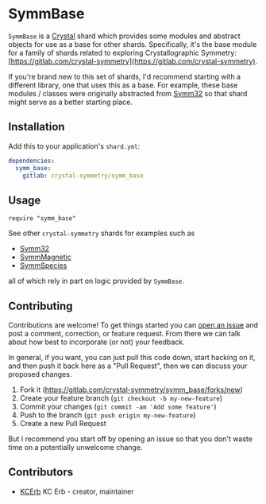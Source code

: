 # SymmBase

`SymmBase` is a [Crystal](https://crystal-lang.org) shard which provides some modules and abstract objects for use as a base for other shards. Specifically, it's the base module for a family of shards related to exploring Crystallographic Symmetry: [https://gitlab.com/crystal-symmetry](https://gitlab.com/crystal-symmetry).

If you're brand new to this set of shards, I'd recommend starting with a different library, one that uses this as a base. For example, these base modules / classes were originally abstracted from [Symm32](https://gitlab.com/crystal-symmetry/symm32) so that shard might serve as a better starting place.

## Installation

Add this to your application's `shard.yml`:

```yaml
dependencies:
  symm_base:
    gitlab: crystal-symmetry/symm_base
```

## Usage

```crystal
require "symm_base"
```

See other `crystal-symmetry` shards for examples such as

* [Symm32](https://gitlab.com/crystal-symmetry/symm32)
* [SymmMagnetic](https://gitlab.com/crystal-symmetry/symm_magnetic)
* [SymmSpecies](https://gitlab.com/crystal-symmetry/symm_species)

all of which rely in part on logic provided by `SymmBase`.

## Contributing

Contributions are welcome! To get things started you can [open an issue](https://gitlab.com/crystal-symmetry/symm_base/issues/new) and post a comment, correction, or feature request. From there we can talk about how best to incorporate (or not) your feedback.

In general, if you want, you can just pull this code down, start hacking on it, and then push it back here as a "Pull Request", then we can discuss your proposed changes.

1. Fork it (<https://gitlab.com/crystal-symmetry/symm_base/forks/new>)
2. Create your feature branch (`git checkout -b my-new-feature`)
3. Commit your changes (`git commit -am 'Add some feature'`)
4. Push to the branch (`git push origin my-new-feature`)
5. Create a new Pull Request

But I recommend you start off by opening an issue so that you don't waste time on a potentially unwelcome change.

## Contributors

* [KCErb](https://gitlab.com/kcerb) KC Erb - creator, maintainer
